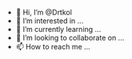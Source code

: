- 👋 Hi, I’m @Drtkol
- 👀 I’m interested in ...
- 🌱 I’m currently learning ...
- 💞️ I’m looking to collaborate on ...
- 📫 How to reach me ...

<!---
Drtkol/Drtkol is a ✨ special ✨ repository because its `README.md` (this file) appears on your GitHub profile.
You can click the Preview link to take a look at your changes.
--->
